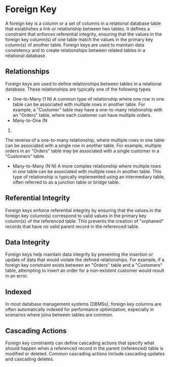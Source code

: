 # Foreign Key
A foreign key is a column or a set of columns in a relational database table that establishes a link or relationship between two tables. It defines a constraint that enforces referential integrity, ensuring that the values in the foreign key column(s) of one table match the values in the primary key column(s) of another table. Foreign keys are used to maintain data consistency and to create relationships between related tables in a relational database.

## Relationships
Foreign keys are used to define relationships between tables in a relational database. These relationships are typically one of the following types

- One-to-Many (1
N)
A common type of relationship where one row in one table can be associated with multiple rows in another table. For example, a "Customer" table may have a one-to-many relationship with an "Orders" table, where each customer can have multiple orders.
-  Many-to-One (N
1)
The reverse of a one-to-many relationship, where multiple rows in one table can be associated with a single row in another table. For example, multiple orders in an "Orders" table may be associated with a single customer in a "Customers" table.
-  Many-to-Many (N
N)
A more complex relationship where multiple rows in one table can be associated with multiple rows in another table. This type of relationship is typically implemented using an intermediary table, often referred to as a junction table or bridge table.
## Referential Integrity
Foreign keys enforce referential integrity by ensuring that the values in the foreign key column(s) correspond to valid values in the primary key column(s) of the referenced table. This prevents the creation of "orphaned" records that have no valid parent record in the referenced table.
## Data Integrity
Foreign keys help maintain data integrity by preventing the insertion or update of data that would violate the defined relationships. For example, if a foreign key constraint exists between an "Orders" table and a "Customers" table, attempting to insert an order for a non-existent customer would result in an error.
## Indexed
In most database management systems (DBMSs), foreign key columns are often automatically indexed for performance optimization, especially in scenarios where joins between tables are common.
## Cascading Actions
Foreign key constraints can define cascading actions that specify what should happen when a referenced record in the parent (referenced) table is modified or deleted. Common cascading actions include cascading updates and cascading deletes.
